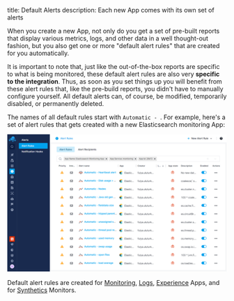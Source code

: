 title: Default Alerts
description: Each new App comes with its own set of alerts

When you create a new App, not only do you get a set of pre-built reports that display various metrics, logs, and other data in a well thought-out fashion, but you also get one or more "default alert rules" that are created for you automatically.

It is important to note that, just like the out-of-the-box reports are specific to what is being monitored, these default alert rules are also very **specific to the integration**.  Thus, as soon as you set things up you will benefit from these alert rules that, like the pre-build reports, you didn't have to manually configure yourself.  All default alerts can, of course, be modified, temporarily disabled, or permanently deleted.

The names of all default rules start with `Automatic - `.  For example, here's a set of alert rules that gets created with a new Elasticsearch monitoring App:

![Sematext Cloud System Generated Alerts](../images/guide/alerts-and-events/system-generated-alerts.png)

Default alert rules are created for [Monitoring](../monitoring), [Logs](../logs), [Experience](../experience) Apps, and for [Synthetics](../synthetics) Monitors.
